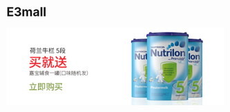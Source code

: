 # E3mall
![Image](https://github.com/ZhaoXK520/E3mall/blob/master/e3-item-web/src/main/webapp/images/html/1471311388.jpg)
